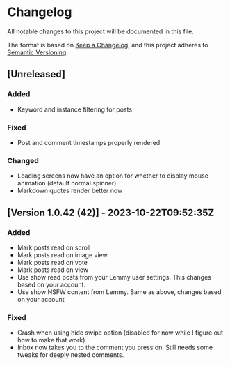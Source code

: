 # Changelog

All notable changes to this project will be documented in this file.

The format is based on [Keep a Changelog](https://keepachangelog.com/en/1.0.0/),
and this project adheres to [Semantic Versioning](https://semver.org/spec/v2.0.0.html).

## [Unreleased]

### Added

- Keyword and instance filtering for posts

### Fixed

- Post and comment timestamps properly rendered

### Changed

- Loading screens now have an option for whether to display mouse animation (default normal spinner).
- Markdown quotes render better now

## [Version 1.0.42 (42)] - 2023-10-22T09:52:35Z

### Added

- Mark posts read on scroll
- Mark posts read on image view
- Mark posts read on vote
- Mark posts read on view
- Use show read posts from your Lemmy user settings. This changes based on your account.
- Use show NSFW content from Lemmy. Same as above, changes based on your account

### Fixed

- Crash when using hide swipe option (disabled for now while I figure out how to make that work)
- Inbox now takes you to the comment you press on. Still needs some tweaks for deeply nested comments.
